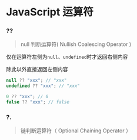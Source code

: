 # JavaScript 运算符

### ??

> null 判断运算符( Nullish Coalescing Operator )

仅在运算符左侧为`null`、`undefined`时才返回右侧内容

除此以外直接返回左侧内容

```ts
null ?? "xxx"; // "xxx"
undefined ?? "xxx"; // "xxx"
```

```ts
0 ?? "xxx"; // 0
false ?? "xxx"; // false
```

### ?.

> 链判断运算符（ Optional Chaining Operator ）
